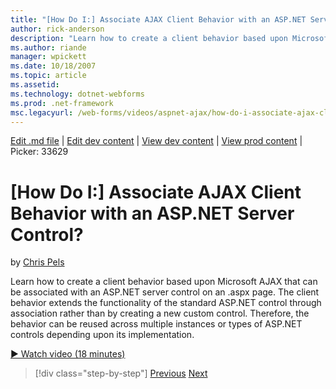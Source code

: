 ```yaml
---
title: "[How Do I:] Associate AJAX Client Behavior with an ASP.NET Server Control? | Microsoft Docs"
author: rick-anderson
description: "Learn how to create a client behavior based upon Microsoft AJAX that can be associated with an ASP.NET server control on an .aspx page. The client behavior e..."
ms.author: riande
manager: wpickett
ms.date: 10/18/2007
ms.topic: article
ms.assetid: 
ms.technology: dotnet-webforms
ms.prod: .net-framework
msc.legacyurl: /web-forms/videos/aspnet-ajax/how-do-i-associate-ajax-client-behavior-with-an-aspnet-server-control
---
```

[Edit .md file](C:\Projects\msc\dev\Msc.Www\Web.ASP\App_Data\github\web-forms\videos\aspnet-ajax\how-do-i-associate-ajax-client-behavior-with-an-aspnet-server-control.md) | [Edit dev content](http://www.aspdev.net/umbraco#/content/content/edit/26606) | [View dev content](http://docs.aspdev.net/tutorials/web-forms/videos/aspnet-ajax/how-do-i-associate-ajax-client-behavior-with-an-aspnet-server-control.html) | [View prod content](http://www.asp.net/web-forms/videos/aspnet-ajax/how-do-i-associate-ajax-client-behavior-with-an-aspnet-server-control) | Picker: 33629

[How Do I:] Associate AJAX Client Behavior with an ASP.NET Server Control?
====================
by [Chris Pels](https://twitter.com/chrispels)

Learn how to create a client behavior based upon Microsoft AJAX that can be associated with an ASP.NET server control on an .aspx page. The client behavior extends the functionality of the standard ASP.NET control through association rather than by creating a new custom control. Therefore, the behavior can be reused across multiple instances or types of ASP.NET controls depending upon its implementation.

[&#9654; Watch video (18 minutes)](https://channel9.msdn.com/Blogs/ASP-NET-Site-Videos/how-do-i-associate-ajax-client-behavior-with-an-aspnet-server-control)

>[!div class="step-by-step"] [Previous](how-do-i-build-custom-server-controls-that-work-with-or-without-aspnet-ajax.md) [Next](how-do-i-retrieve-values-from-server-side-ajax-controls.md)